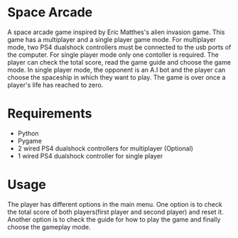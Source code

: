# Space Arcade
 A space arcade game inspired by Eric Matthes's alien invasion game. This game has a multiplayer and a single player game mode. For multiplayer mode, two PS4 dualshock controllers must be connected to the usb ports of the computer. For single player mode only one contoller is required. The player can check the total score, read the game guide and choose the game mode. In single player mode, the opponent is an A.I bot and the player can choose the spaceship in which they want to play. The game is over once a player's life has reached to zero.

# Requirements
- Python 
- Pygame 
- 2 wired PS4 dualshock controllers for multiplayer (Optional)
- 1 wired PS4 dualshock controller for single player

# Usage 
The player has different options in the main menu. One option is to check the total score of both players(first player and second player) and reset it. Another option is to check the guide for how to play the game and finally choose the gameplay mode. 
